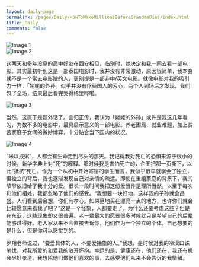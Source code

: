 ```yaml
---
layout: daily-page
permalink: /pages/Daily/HowToMakeMillionsBeforeGrandmaDies/index.html
title: Daily
comments: false
---
```


<div class="daily-page-image">
    <div class="image-item">
        <img src="https://cryoushiwo.oss-cn-hangzhou.aliyuncs.com/images/202409051125854.jpg" alt="Image 1">
    </div>
    <div class="image-item">
        <img src="https://cryoushiwo.oss-cn-hangzhou.aliyuncs.com/images/202409051125863.jpg" alt="Image 2">
    </div>
</div>

<div class="custom-text-style">
<p>这两天和多年没见的高中好友在西安相见，临别时，她决定和我一同去看一部电影。其实最初听到这是一部泰国电影时，我并没有非常激动，原因很简单，我本身就不是一个常去电影院的人，更别提是一部非中/英文电影。就像电影对我的吸引力一样，「姥姥的外孙」似乎并没有俘获国人的芳心，两个人到场后才发现，我们包了全场，结果最后看完哭得稀里哗啦。</p>
</div>

<div class="daily-page-image">
    <div class="image-item">
        <img src="https://cryoushiwo.oss-cn-hangzhou.aliyuncs.com/images/202409051125762.jpg" alt="Image 3">
    </div>
</div>

<div class="custom-text-style">
<p>当然，这属于是题外话了。言归正传，我认为「姥姥的外孙」或许是我这几年看的，为数不多的电影中，最具启示意义的一部电影。养老困局、就业难题，加上贫苦家庭子女间的微妙博弈，十分贴合当下国内的状况。</p>
</div>

<div class="daily-page-image">
    <div class="image-item">
        <img src="https://cryoushiwo.oss-cn-hangzhou.aliyuncs.com/images/202409051129269.jpg" alt="Image 4">
    </div>
</div>


<div class="custom-text-style">
<p>“米以成粥”，人都会有生命走到尽头的那天。我记得我对死亡的恐惧来源于很小的时候，新华字典上对“死”的解释。那时候我是害怕死亡的，企图把那一页撕下，以此“抵抗”死亡。作为一个从初中开始寄宿的学生而言，我似乎很早就学会了独立，但独立的背后，我也逐渐发现自己对亲情的疏远。即使在重组家庭的背景下，我的爷爷依旧给了我十分的爱。很长一段时间我把这份爱当作是理所当然，以至于每次和他们相处，我都忽略了他们的感受。“我想要一块好地，这样我的子孙就会昌盛。人们看到后会想，你们有孝心。如果墓地买在漂亮一点的地方，也许你们就会比较愿意来看我了吧？”这是一个怪象，人都要走了，为什么还要考虑这些？但是在东亚，这些现象却又很普遍。老一辈最大的愿景很多时候就只是希望自己的后辈能够过得好。老人家从来不会直接告诉你，他们作为一个独立的个体，自己想要的是什么，但是你可以感觉到的。</p>

<p>罗翔老师说过，“要爱具体的人，不要爱抽象的人。”我想，是时候对我的冷漠口诛笔伐，对我所爱的和爱我的敞开怀抱。幸运的是，健康还在，他们还在，我还有机会尽好孝道。我想陪他们做他们喜欢的事，去感受他们从来不会告诉的我情绪。</p>
</div>